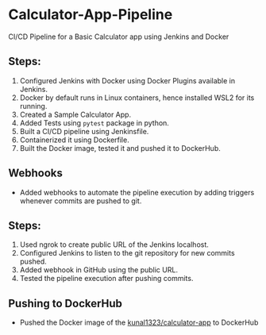# Calculator-App-Pipeline

CI/CD Pipeline for a Basic Calculator app using Jenkins and Docker

## Steps:

1. Configured Jenkins with Docker using Docker Plugins available in Jenkins.
2. Docker by default runs in Linux containers, hence installed WSL2 for its running.
3. Created a Sample Calculator App.
4. Added Tests using `pytest` package in python.
5. Built a CI/CD pipeline using Jenkinsfile.
6. Containerized it using Dockerfile.
7. Built the Docker image, tested it and pushed it to DockerHub.

## Webhooks

-   Added webhooks to automate the pipeline execution by adding triggers whenever commits are pushed to git.

## Steps:

1. Used ngrok to create public URL of the Jenkins localhost.
2. Configured Jenkins to listen to the git repository for new commits pushed.
3. Added webhook in GitHub using the public URL.
4. Tested the pipeline execution after pushing commits.

## Pushing to DockerHub

-   Pushed the Docker image of the [kunal1323/calculator-app](https://hub.docker.com/r/kunal1323/calculator-app) to DockerHub
